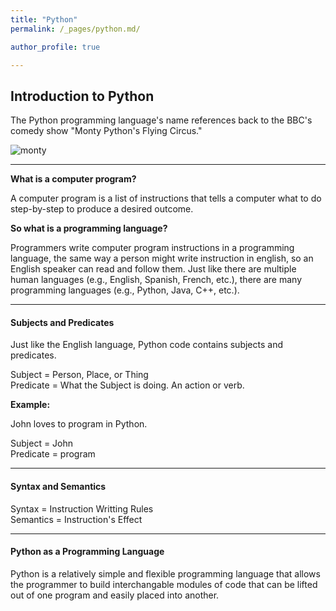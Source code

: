 ```yaml
---
title: "Python"
permalink: /_pages/python.md/

author_profile: true

---
```


## Introduction to Python

The Python programming language's name references back to the BBC's comedy show "Monty Python's Flying Circus."

![monty](https://user-images.githubusercontent.com/60493854/76994400-8b3fea80-690b-11ea-9210-bd9f12c9f6d5.jpg)

---

__What is a computer program?__

A computer program is a list of instructions that tells a computer what to do step-by-step to produce a desired outcome.

__So what is a programming language?__

Programmers write computer program instructions in a programming language, the same way a person might write instruction in english, so an English speaker can read and follow them. Just like there are multiple human languages (e.g., English, Spanish, French, etc.), there are many programming languages (e.g., Python, Java, C++, etc.).

---

#### Subjects and Predicates
Just like the English language, Python code contains subjects and predicates.

Subject = Person, Place, or Thing  
Predicate = What the Subject is doing. An action or verb.

__Example:__

John loves to program in Python.

Subject = John  
Predicate = program

---

#### Syntax and Semantics

Syntax = Instruction Writting Rules  
Semantics = Instruction's Effect

---

#### Python as a Programming Language
Python is a relatively simple and flexible programming language that allows the programmer to build interchangable modules of code that can be lifted out of one program and easily placed into another.
